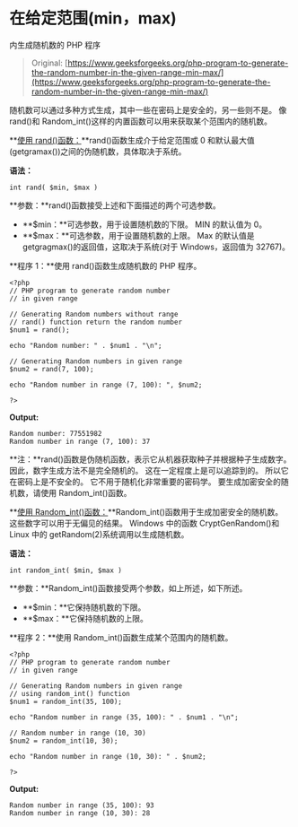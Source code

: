 # 在给定范围(min，max)

内生成随机数的 PHP 程序

> Original: [https://www.geeksforgeeks.org/php-program-to-generate-the-random-number-in-the-given-range-min-max/](https://www.geeksforgeeks.org/php-program-to-generate-the-random-number-in-the-given-range-min-max/)

随机数可以通过多种方式生成，其中一些在密码上是安全的，另一些则不是。 像 rand()和 Random_int()这样的内置函数可以用来获取某个范围内的随机数。

**[使用 rand()函数：](https://www.geeksforgeeks.org/php-rand-function/)**rand()函数生成介于给定范围或 0 和默认最大值(getgramax())之间的伪随机数，具体取决于系统。

**语法：**

```
int rand( $min, $max )
```

**参数：**rand()函数接受上述和下面描述的两个可选参数。

*   **$min：**可选参数，用于设置随机数的下限。 MIN 的默认值为 0。
*   **$max：**可选参数，用于设置随机数的上限。 Max 的默认值是 getgragmax()的返回值，这取决于系统(对于 Windows，返回值为 32767)。

**程序 1：**使用 rand()函数生成随机数的 PHP 程序。

```
<?php
// PHP program to generate random number
// in given range

// Generating Random numbers without range
// rand() function return the random number
$num1 = rand();

echo "Random number: " . $num1 . "\n";

// Generating Random numbers in given range
$num2 = rand(7, 100);

echo "Random number in range (7, 100): ", $num2;

?>
```

**Output:**

```
Random number: 77551982
Random number in range (7, 100): 37

```

**注：**rand()函数是伪随机函数，表示它从机器获取种子并根据种子生成数字。 因此，数字生成方法不是完全随机的。 这在一定程度上是可以追踪到的。 所以它在密码上是不安全的。 它不用于随机化非常重要的密码学。 要生成加密安全的随机数，请使用 Random_int()函数。

**[使用 Random_int()函数：](https://www.geeksforgeeks.org/php-random_int-function/)**Random_int()函数用于生成加密安全的随机数。 这些数字可以用于无偏见的结果。 Windows 中的函数 CryptGenRandom()和 Linux 中的 getRandom(2)系统调用以生成随机数。

**语法：**

```
int random_int( $min, $max )
```

**参数：**Random_int()函数接受两个参数，如上所述，如下所述。

*   **$min：**它保持随机数的下限。
*   **$max：**它保持随机数的上限。

**程序 2：**使用 Random_int()函数生成某个范围内的随机数。

```
<?php
// PHP program to generate random number
// in given range

// Generating Random numbers in given range
// using random_int() function
$num1 = random_int(35, 100);

echo "Random number in range (35, 100): " . $num1 . "\n";

// Random number in range (10, 30)
$num2 = random_int(10, 30);

echo "Random number in range (10, 30): " . $num2;

?>
```

**Output:**

```
Random number in range (35, 100): 93
Random number in range (10, 30): 28

```